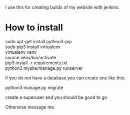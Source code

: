 I use this for creating builds of my website with jenkins.

# How to install
sudo apt-get install python3-pip <br>
sudo pip3 install virtualenv <br>
virtualenv venv <br>
source venv/bin/activate <br>
pip3 install -r requirements.txt <br>
python3 mysite/manage.py runserver <br>

if you do not have a database you can create one like this: <br>

python3 manage.py migrate <br>

create a superuser and you should be good to go <br>

Otherwise message me.
